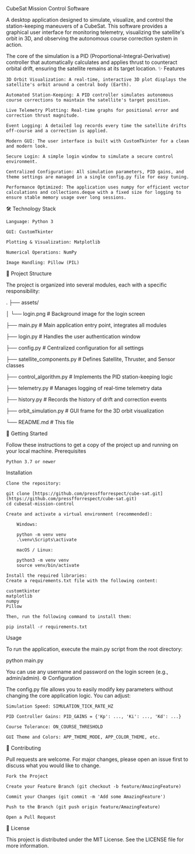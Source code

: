 CubeSat Mission Control Software



A desktop application designed to simulate, visualize, and control the station-keeping maneuvers of a CubeSat. This software provides a graphical user interface for monitoring telemetry, visualizing the satellite's orbit in 3D, and observing the autonomous course correction system in action.

The core of the simulation is a PID (Proportional-Integral-Derivative) controller that automatically calculates and applies thrust to counteract orbital drift, ensuring the satellite remains at its target location.
✨ Features

    3D Orbit Visualization: A real-time, interactive 3D plot displays the satellite's orbit around a central body (Earth).

    Automated Station-Keeping: A PID controller simulates autonomous course corrections to maintain the satellite's target position.

    Live Telemetry Plotting: Real-time graphs for positional error and correction thrust magnitude.

    Event Logging: A detailed log records every time the satellite drifts off-course and a correction is applied.

    Modern GUI: The user interface is built with CustomTkinter for a clean and modern look.

    Secure Login: A simple login window to simulate a secure control environment.

    Centralized Configuration: All simulation parameters, PID gains, and theme settings are managed in a single config.py file for easy tuning.

    Performance Optimized: The application uses numpy for efficient vector calculations and collections.deque with a fixed size for logging to ensure stable memory usage over long sessions.


🛠️ Technology Stack

    Language: Python 3

    GUI: CustomTkinter

    Plotting & Visualization: Matplotlib

    Numerical Operations: NumPy

    Image Handling: Pillow (PIL)

📂 Project Structure

The project is organized into several modules, each with a specific responsibility:

.
├── assets/

│   └── login.png        # Background image for the login screen

├── main.py              # Main application entry point, integrates all modules

├── login.py             # Handles the user authentication window

├── config.py            # Centralized configuration for all settings

├── satellite_components.py # Defines Satellite, Thruster, and Sensor classes

├── control_algorithm.py # Implements the PID station-keeping logic

├── telemetry.py         # Manages logging of real-time telemetry data

├── history.py           # Records the history of drift and correction events

├── orbit_simulation.py  # GUI frame for the 3D orbit visualization

└── README.md            # This file

🚀 Getting Started

Follow these instructions to get a copy of the project up and running on your local machine.
Prerequisites

    Python 3.7 or newer

Installation

    Clone the repository:

    git clone [https://github.com/pressfforrespect/cube-sat.git](https://github.com/pressfforrespect/cube-sat.git) 
    cd cubesat-mission-control

    Create and activate a virtual environment (recommended):

        Windows:

        python -m venv venv
        .\venv\Scripts\activate

        macOS / Linux:

        python3 -m venv venv
        source venv/bin/activate

    Install the required libraries:
    Create a requirements.txt file with the following content:

    customtkinter
    matplotlib
    numpy
    Pillow

    Then, run the following command to install them:

    pip install -r requirements.txt

Usage

To run the application, execute the main.py script from the root directory:

python main.py

You can use any username and password on the login screen (e.g., admin/admin).
⚙️ Configuration

The config.py file allows you to easily modify key parameters without changing the core application logic. You can adjust:

    Simulation Speed: SIMULATION_TICK_RATE_HZ

    PID Controller Gains: PID_GAINS = {'Kp': ..., 'Ki': ..., 'Kd': ...}

    Course Tolerance: ON_COURSE_THRESHOLD

    GUI Theme and Colors: APP_THEME_MODE, APP_COLOR_THEME, etc.

🤝 Contributing

Pull requests are welcome. For major changes, please open an issue first to discuss what you would like to change.

    Fork the Project

    Create your Feature Branch (git checkout -b feature/AmazingFeature)

    Commit your Changes (git commit -m 'Add some AmazingFeature')

    Push to the Branch (git push origin feature/AmazingFeature)

    Open a Pull Request

📄 License

This project is distributed under the MIT License. See the LICENSE file for more information.


